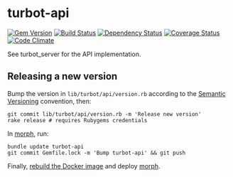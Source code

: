 # turbot-api

[![Gem Version](https://badge.fury.io/rb/turbot-api.svg)](https://badge.fury.io/rb/turbot-api)
[![Build Status](https://secure.travis-ci.org/openc/turbot-api.png)](https://travis-ci.org/openc/turbot-api)
[![Dependency Status](https://gemnasium.com/openc/turbot-api.png)](https://gemnasium.com/openc/turbot-api)
[![Coverage Status](https://coveralls.io/repos/openc/turbot-api/badge.png)](https://coveralls.io/r/openc/turbot-api)
[![Code Climate](https://codeclimate.com/github/openc/turbot-api.png)](https://codeclimate.com/github/openc/turbot-api)

See turbot_server for the API implementation.

## Releasing a new version

Bump the version in `lib/turbot/api/version.rb` according to the [Semantic Versioning](http://semver.org/) convention, then:

    git commit lib/turbot/api/version.rb -m 'Release new version'
    rake release # requires Rubygems credentials

In [morph](https://github.com/sebbacon/morph), run:

    bundle update turbot-api
    git commit Gemfile.lock -m 'Bump turbot-api' && git push

Finally, [rebuild the Docker image](https://github.com/openc/morph-docker-ruby#readme) and deploy [morph](https://github.com/sebbacon/morph).
